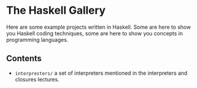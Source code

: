 # The Haskell Gallery

Here are some example projects written in Haskell.  Some are here to show you Haskell coding techniques, some are here
to show you concepts in programming languages.

## Contents

 - `interpresters/` a set of interpreters mentioned in the interpreters and closures lectures.


